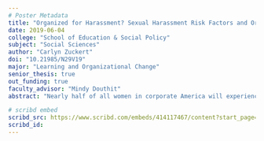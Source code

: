 ```yaml
---
# Poster Metadata
title: "Organized for Harassment? Sexual Harassment Risk Factors and Organizational Configuration"
date: 2019-06-04
college: "School of Education & Social Policy"
subject: "Social Sciences"
author: "Carlyn Zuckert"
doi: "10.21985/N29V19"
major: "Learning and Organizational Change"
senior_thesis: true
out_funding: true
faculty_advisor: "Mindy Douthit"
abstract: "Nearly half of all women in corporate America will experience sexual harassment at work at some point during their career, and yet limited progress has been made to mitigate these occurrences of sexual harassment. Gender inequalities (i.e. the male dominated workforce, lack of female leadership, and large power differentials between men and women) have been regarded as the key factors that lead to sexual harassment and sexual misconduct in the workplace. This study adds to this area of research by considering how elements of organizational configuration -- an organization's cultural values, office layout, human resources practices, and organizational structure -- contribute to the occurrence of sexual harassment or sexual misconduct. The study leverages a mixed method design by surveying 164 participants with a variety of quantitative and qualitative questions that provide an understanding of their workplace configuration and experiences with sexual harassment. The quantitative data found significant correlations between eight organizational variables and incidence rates of sexual harassment, some of these variables act as prevention factors for sexual harassment whereas others increase the risk of harassment. The prevention factors are employees’ emotional and physical safety, an organization's sexual harassment policies, positive organizational responses to reports of harassment, gender equality, and access to privacy at work. The risk factors are gender inequality, excessive social stimulation, and reporting relationships with high power differentials between managers and their subordinates.  These findings are further explained and supported by the qualitative data, which provides insights into what elements of organizational configuration can be altered in order to reduce the risk of sexual harassment."

# scribd embed
scribd_src: https://www.scribd.com/embeds/414117467/content?start_page=1&view_mode=scroll&show_recommendations=false&access_key=key-feegHpvlZKtR3ReciLg5
scribd_id:
---
```

